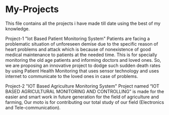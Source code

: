 # My-Projects
This file contains all the projects i have made till date using the best of my knowledge. 

Project-1 "Iot Based Patient Monitoring System"
Patients are facing a problematic situation of unforeseen demise due to the specific reason of heart problems and attack which is because of nonexistence of good medical maintenance to patients at the needed time. This is for specially monitoring the old age patients and informing doctors and loved ones. So, we are proposing an innovative project to dodge such sudden death rates by using Patient Health Monitoring that uses sensor technology and uses internet to communicate to the loved ones in case of problems. 


Project-2 "IOT Based Agriculture Monitoring System"
Project named “IOT BASED AGRICULTURAL MONITORING AND CONTROLLING” is made for the easier and smart work in future generation for the field of agriculture and farming, Our moto is for contributing our total study of our field (Electronics and Tele-communication).
